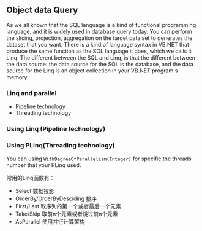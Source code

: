 ## Object data Query

As we all known that the SQL language is a kind of functional programming language, and it is widely used in database query today. You can perform the slicing, projection, aggregation on the target data set to generates the dataset that you want. There is a kind of language syntax in VB.NET that produce the same function as the SQL language it does, which we calls it Linq. The different between the SQL and Linq, is that the different between the data source: the data source for the SQL is the database, and the data source for the Linq is an object collection in your VB.NET program's memory. 

### Linq and parallel

+ Pipeline technology
+ Threading technology

### Using Linq (Pipeline technology)


### Using PLinq(Threading technology)
 
You can using ``WithDegreeOfParallelism(Integer)`` for specific the threads number that your PLinq used.



常用的Linq函数有：

+ Select 数据投影
+ OrderBy/OrderByDesciding 排序
+ First/Last 取序列的第一个或者最后一个元素
+ Take/Skip 取前n个元素或者跳过前n个元素
+ AsParallel 使用并行计算架构

